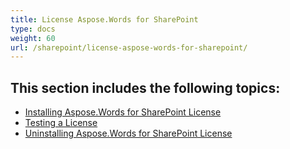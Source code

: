```yaml
---
title: License Aspose.Words for SharePoint
type: docs
weight: 60
url: /sharepoint/license-aspose-words-for-sharepoint/
---
```


## This section includes the following topics:

- [Installing Aspose.Words for SharePoint License](/words/sharepoint/installing-aspose-words-for-sharepoint-license/)
- [Testing a License](/words/sharepoint/testing-a-license/)
- [Uninstalling Aspose.Words for SharePoint License](/words/sharepoint/uninstalling-aspose-words-for-sharepoint-license/)
